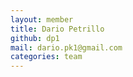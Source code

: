 ```yaml
---
layout: member
title: Dario Petrillo
github: dp1
mail: dario.pk1@gmail.com
categories: team
---
```

